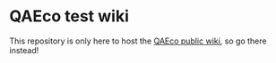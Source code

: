 # QAEco test wiki

This repository is only here to host the [QAEco public wiki](https://github.com/qaecology/wiki_public/wiki), so go there instead!
